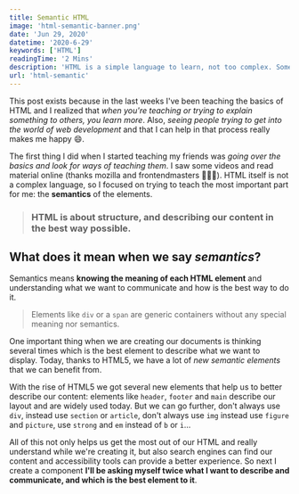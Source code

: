 ```yaml
---
title: Semantic HTML
image: 'html-semantic-banner.png'
date: 'Jun 29, 2020'
datetime: '2020-6-29'
keywords: ['HTML']
readingTime: '2 Mins'
description: 'HTML is a simple language to learn, not too complex. Something important is often not taken in mind though, the semantics of the language.'
url: 'html-semantic'
---
```


This post exists because in the last weeks I've been teaching the basics of HTML and I realized that *when you're teaching or trying to explain something to others, you learn more*. Also, *seeing people trying to get into the world of web development* and that I can help in that process really makes me happy 😄.

The first thing I did when I started teaching my friends was *going over the basics and look for ways of teaching them*. I saw some videos and read material online (thanks mozilla and frontendmasters 🎉👏👏). HTML itself is not a complex language, so I focused on trying to teach the most important part for me: the **semantics** of the elements.

> ### HTML is about **structure, and describing our content** in the best way possible.

## What does it mean when we say *semantics*?

Semantics means **knowing the meaning of each HTML element** and understanding what we want to communicate and how is the best way to do it.

> Elements like `div` or a `span` are generic containers without any special meaning nor semantics.

One important thing when we are creating our documents is thinking several times which is the best element to describe what we want to display. Today, thanks to HTML5, we have a lot of *new semantic elements* that we can benefit from.

With the rise of HTML5 we got several new elements that help us to better describe our content: elements like `header`, `footer` and `main` describe our layout and are widely used today. But we can go further, don't always use `div`, instead use `section` or `article`, don't always use `img` instead use `figure` and `picture`, use `strong` and `em` instead of `b` or `i`...

All of this not only helps us get the most out of our HTML and really understand while we're creating it, but also search engines can find our content and accessibility tools can provide a better experience. So next I create a component **I'll be asking myself twice what I want to describe and communicate, and which is the best element to it**.

